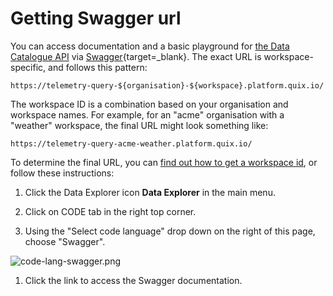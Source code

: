 # Getting Swagger url

You can access documentation and a basic playground for [the Data
Catalogue API](intro.md) via
[Swagger](https://swagger.io/){target=_blank}. The exact URL is workspace-specific, and
follows this pattern:

    https://telemetry-query-${organisation}-${workspace}.platform.quix.io/

The workspace ID is a combination based on your organisation and
workspace names. For example, for an "acme" organisation with a
"weather" workspace, the final URL might look something like:

    https://telemetry-query-acme-weather.platform.quix.io/

To determine the final URL, you can [find out how to get a workspace
id](../../platform/how-to/get-workspace-id.md), or follow these instructions:

1.  Click the Data Explorer icon **Data Explorer** in the main menu.

2.  Click on CODE tab in the right top corner.

3.  Using the "Select code language" drop down on the right of this
    page, choose "Swagger".

![code-lang-swagger.png](../images/code-lang-swagger.png)

1.  Click the link to access the Swagger documentation.
